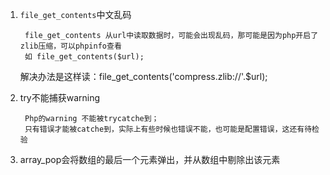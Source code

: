 1. `file_get_contents`中文乱码

		file_get_contents 从url中读取数据时，可能会出现乱码，那可能是因为php开启了zlib压缩，可以phpinfo查看
		如 file_get_contents($url);

	解决办法是这样读：file_get_contents('compress.zlib://'.$url);

2. try不能捕获warning

		Php的warning 不能被trycatche到；
		只有错误才能被catche到，实际上有些时候也错误不能，也可能是配置错误，这还有待检验

3. array_pop会将数组的最后一个元素弹出，并从数组中剔除出该元素

